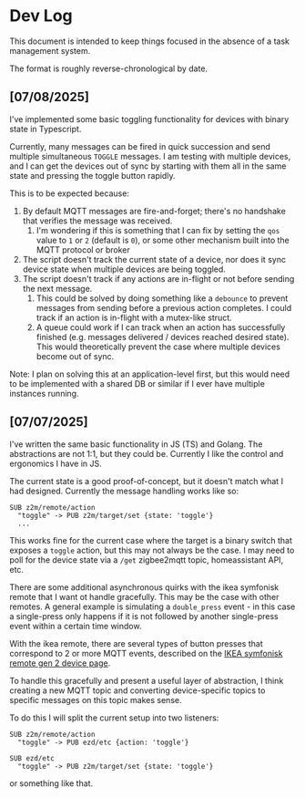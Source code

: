 
# Dev Log

This document is intended to keep things focused in the absence of a task management system.

The format is roughly reverse-chronological by date.

## [07/08/2025]

I've implemented some basic toggling functionality for devices with binary state in Typescript.

Currently, many messages can be fired in quick succession and send multiple simultaneous `TOGGLE` messages. I am testing with multiple devices, and I can get the devices out of sync by starting with them all in the same state and pressing the toggle button rapidly.

This is to be expected because:

1. By default MQTT messages are fire-and-forget; there's no handshake that verifies the message was received.
    1. I'm wondering if this is something that I can fix by setting the `qos` value to `1` or `2` (default is `0`), or some other mechanism built into the MQTT protocol or broker
2. The script doesn't track the current state of a device, nor does it sync device state when multiple devices are being toggled.
3. The script doesn't track if any actions are in-flight or not before sending the next message.
    1. This could be solved by doing something like a `debounce` to prevent messages from sending before a previous action completes. I could track if an action is in-flight with a mutex-like struct.
    2. A queue could work if I can track when an action has successfully finished (e.g. messages delivered / devices reached desired state). This would theoretically prevent the case where multiple devices become out of sync.

Note: I plan on solving this at an application-level first, but this would need to be implemented with a shared DB or similar if I ever have multiple instances running.

## [07/07/2025]

I've written the same basic functionality in JS (TS) and Golang. The abstractions are not 1:1, but they could be. Currently I like the control and ergonomics I have in JS.

The current state is a good proof-of-concept, but it doesn't match what I had designed. Currently the message handling works like so:
```
SUB z2m/remote/action
  "toggle" -> PUB z2m/target/set {state: 'toggle'}
  ...
```

This works fine for the current case where the target is a binary switch that exposes a `toggle` action, but this may not always be the case. I may need to poll for the device state via a `/get` zigbee2mqtt topic, homeassistant API, etc.

There are some additional asynchronous quirks with the ikea symfonisk remote that I want ot handle gracefully. This may be the case with other remotes. A general example is simulating a `double_press` event - in this case a single-press only happens if it is not followed by another single-press event within a certain time window.

With the ikea remote, there are several types of button presses that correspond to 2 or more MQTT events, described on the [IKEA symfonisk remote gen 2 device page](https://www.zigbee2mqtt.io/devices/E2123.html#notes-on-firmware-1-0-32-20221219).

To handle this gracefully and present a useful layer of abstraction, I think creating a new MQTT topic and converting device-specific topics to specific messages on this topic makes sense.

To do this I will split the current setup into two listeners:

```
SUB z2m/remote/action
  "toggle" -> PUB ezd/etc {action: 'toggle'}

SUB ezd/etc
  "toggle" -> PUB z2m/target/set {state: 'toggle'}
```

or something like that.